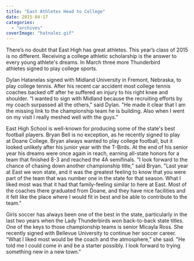 ```yaml
---
title: "East Athletes Head to College"
date: 2015-04-17
categories: 
  - "archives"
coverImage: "hatnalez.gif"
---
```


There’s no doubt that East High has great athletes. This year’s class of 2015 is no different. Receiving a college athletic scholarship is the answer to every young athlete's dreams. In March three more Thunderbird athletes signed to play college sports.

Dylan Hatanelas signed with Midland University in Fremont, Nebraska, to play college tennis. After his recent car accident most college tennis coaches backed off after he suffered an injury to his right knee and shoulder. “I wanted to sign with Midland because the recruiting efforts by my coach surpassed all the others," said Dylan. "He made it clear that I am the missing link to the championship team he is building. Also when I went on my visit I really meshed well with the guys.”

East High School is well-known for producing some of the state's best football players. Bryan Bell is no exception, as he recently signed to play at Doane College. Bryan always wanted to play college football, but it looked unlikely after his junior year with the T-Birds. At the end of his senior year his dreams were once again in reach, earning all-state honors for a team that finished 8-3 and reached the 4A semifinals. ”I look forward to the chance of chasing down another championship title," said Bryan. "Last year at East we won state, and it was the greatest feeling to know that you were part of the team that was number one in the state for that season. What I liked most was that it had that family-feeling similar to here at East. Most of the coaches there graduated from Doane, and they have nice facilities and it felt like the place where I would fit in best and be able to contribute to the team."

Girls soccer has always been one of the best in the state, particularly in the last two years when the Lady Thunderbirds won back-to-back state titles. One of the keys to those championship teams is senior Micayla Ross. She recently signed with Bellevue University to continue her soccer career. “What I liked most would be the coach and the atmosphere," she said. "He told me I could come in and be a starter possibly. I look forward to trying something new in a new town.”
